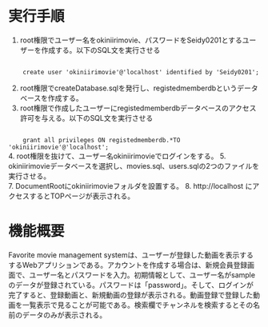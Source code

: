 # 実行手順

1. root権限でユーザー名をokiniirimovie、パスワードをSeidy0201とするユーザーを作成する。以下のSQL文を実行させる<br>
<code>
    create user 'okiniirimovie'@'localhost' identified by 'Seidy0201';
</code>

2. root権限でcreateDatabase.sqlを発行し、registedmemberdbというデータベースを作成する。
3. root権限で作成したユーザーにregistedmemberdbデータベースのアクセス許可を与える。以下のSQL文を実行させる<br>
<code>
    grant all privileges ON registedmemberdb.*TO 
'okiniirimovie'@'localhost';
</code>
4. root権限を抜けて、ユーザー名okiniirimovieでログインをする。
5. okiniirimovieデータベースを選択し、movies.sql、users.sqlの2つのファイルを実行させる。<br>
7. DocumentRootにokiniirimovieフォルダを設置する。
8. http://localhost にアクセスするとTOPページが表示される。

# 機能概要
Favorite movie management systemは、ユーザーが登録した動画を表示するするWebアプリションである。アカウントを作成する場合は、新規会員登録画面で、ユーザー名とパスワードを入力。初期情報として、ユーザー名がsampleのデータが登録されている。パスワードは「password」。そして、ログインが完了すると、登録動画と、新規動画の登録が表示される。動画登録で登録した動画を一覧表示で見ることが可能である。検索欄でチャンネルを検索するとその名前のデータのみが表示される。